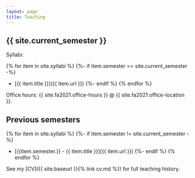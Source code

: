 ```yaml
---
layout: page
title: Teaching
---
```


## {{ site.current_semester }}

Syllabi:

{% for item in site.syllabi %}
    {%- if item.semester == site.current_semester -%}
* [{{ item.title }}]({{ item.url }})
    {%- endif %}
{% endfor %}

Office hours: {{ site.fa2021.office-hours }} @ {{ site.fa2021.office-location }}.

## Previous semesters

{% for item in site.syllabi %}
    {%- if item.semester != site.current_semester -%}
* [{{item.semester.}} - {{ item.title }}]({{ item.url }})
    {%- endif %}
{% endfor %}

See my [CV]({{ site.baseurl }}{% link cv.md %}) for full teaching history. 



